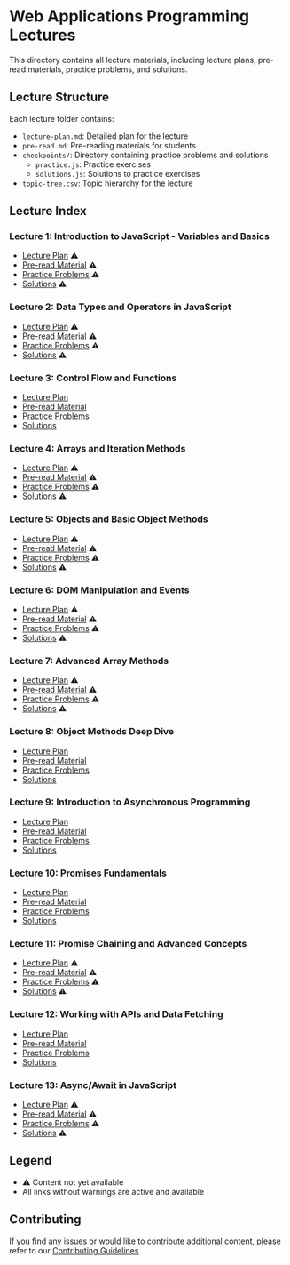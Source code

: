 # Web Applications Programming Lectures

This directory contains all lecture materials, including lecture plans, pre-read materials, practice problems, and solutions.

## Lecture Structure

Each lecture folder contains:

- `lecture-plan.md`: Detailed plan for the lecture
- `pre-read.md`: Pre-reading materials for students
- `checkpoints/`: Directory containing practice problems and solutions
  - `practice.js`: Practice exercises
  - `solutions.js`: Solutions to practice exercises
- `topic-tree.csv`: Topic hierarchy for the lecture

## Lecture Index

### Lecture 1: Introduction to JavaScript - Variables and Basics

- [Lecture Plan](Lecture-1/lecture-plan.md) ⚠️
- [Pre-read Material](Lecture-1/pre-read.md) ⚠️
- [Practice Problems](Lecture-1/checkpoints/practice.js) ⚠️
- [Solutions](Lecture-1/checkpoints/solutions.js) ⚠️

### Lecture 2: Data Types and Operators in JavaScript

- [Lecture Plan](Lecture-2/lecture-plan.md) ⚠️
- [Pre-read Material](Lecture-2/pre-read.md) ⚠️
- [Practice Problems](Lecture-2/checkpoints/practice.js) ⚠️
- [Solutions](Lecture-2/checkpoints/solutions.js) ⚠️

### Lecture 3: Control Flow and Functions

- [Lecture Plan](Lecture-3/lecture-plan.md)
- [Pre-read Material](Lecture-3/pre-read.md)
- [Practice Problems](Lecture-3/checkpoints/practice.js)
- [Solutions](Lecture-3/checkpoints/solutions.js)

### Lecture 4: Arrays and Iteration Methods

- [Lecture Plan](Lecture-4/lecture-plan.md) ⚠️
- [Pre-read Material](Lecture-4/pre-read.md) ⚠️
- [Practice Problems](Lecture-4/checkpoints/practice.js) ⚠️
- [Solutions](Lecture-4/checkpoints/solutions.js) ⚠️

### Lecture 5: Objects and Basic Object Methods

- [Lecture Plan](Lecture-5/lecture-plan.md) ⚠️
- [Pre-read Material](Lecture-5/pre-read.md) ⚠️
- [Practice Problems](Lecture-5/checkpoints/practice.js) ⚠️
- [Solutions](Lecture-5/checkpoints/solutions.js) ⚠️

### Lecture 6: DOM Manipulation and Events

- [Lecture Plan](Lecture-6/lecture-plan.md) ⚠️
- [Pre-read Material](Lecture-6/pre-read.md) ⚠️
- [Practice Problems](Lecture-6/checkpoints/practice.js) ⚠️
- [Solutions](Lecture-6/checkpoints/solutions.js) ⚠️

### Lecture 7: Advanced Array Methods

- [Lecture Plan](Lecture-7/lecture-plan.md) ⚠️
- [Pre-read Material](Lecture-7/pre-read.md) ⚠️
- [Practice Problems](Lecture-7/checkpoints/practice.js) ⚠️
- [Solutions](Lecture-7/checkpoints/solutions.js) ⚠️

### Lecture 8: Object Methods Deep Dive

- [Lecture Plan](Lecture-8/lecture-plan.md)
- [Pre-read Material](Lecture-8/pre-read.md)
- [Practice Problems](Lecture-8/checkpoints/practice.js)
- [Solutions](Lecture-8/checkpoints/solutions.js)

### Lecture 9: Introduction to Asynchronous Programming

- [Lecture Plan](Lecture-9/lecture-plan.md)
- [Pre-read Material](Lecture-9/pre-read.md)
- [Practice Problems](Lecture-9/checkpoints/practice.js)
- [Solutions](Lecture-9/checkpoints/solutions.js)

### Lecture 10: Promises Fundamentals

- [Lecture Plan](Lecture-10/lecture-plan.md)
- [Pre-read Material](Lecture-10/pre-read.md)
- [Practice Problems](Lecture-10/checkpoints/practice.js)
- [Solutions](Lecture-10/checkpoints/solutions.js)

### Lecture 11: Promise Chaining and Advanced Concepts

- [Lecture Plan](Lecture-11/lecture-plan.md) ⚠️
- [Pre-read Material](Lecture-11/pre-read.md) ⚠️
- [Practice Problems](Lecture-11/checkpoints/practice.js) ⚠️
- [Solutions](Lecture-11/checkpoints/solutions.js) ⚠️

### Lecture 12: Working with APIs and Data Fetching

- [Lecture Plan](Lecture-12/lecture-plan.md)
- [Pre-read Material](Lecture-12/pre-read.md)
- [Practice Problems](Lecture-12/checkpoints/practice.js)
- [Solutions](Lecture-12/checkpoints/solutions.js)

### Lecture 13: Async/Await in JavaScript

- [Lecture Plan](Lecture-13/lecture-plan.md) ⚠️
- [Pre-read Material](Lecture-13/pre-read.md) ⚠️
- [Practice Problems](Lecture-13/checkpoints/practice.js) ⚠️
- [Solutions](Lecture-13/checkpoints/solutions.js) ⚠️

## Legend

- ⚠️ Content not yet available
- All links without warnings are active and available

## Contributing

If you find any issues or would like to contribute additional content, please refer to our [Contributing Guidelines](../CONTRIBUTING.md).
